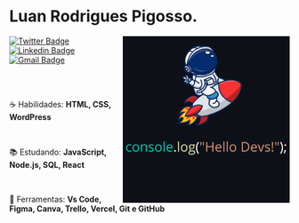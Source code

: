 # Luan Rodrigues Pigosso.

<img src="astronauta.png" min-width="300px" max-width="300px" width="300px" align="right" alt="logo foguete com astronauta">


[![Twitter Badge](https://img.shields.io/badge/-@luanpigossoo-6633cc?style=flat-square&labelColor=6633cc&logo=twitter&logoColor=white&link=https://https://twitter.com/luanpigossoo)](https://https://twitter.com/luanpigossoo)
[![Linkedin Badge](https://img.shields.io/badge/-Luan%20Pigosso-6633cc?style=flat-square&logo=Linkedin&logoColor=white&link=https://www.linkedin.com/in/luanpigosso/)](https://www.linkedin.com/in/luanpigosso/) 
[![Gmail Badge](https://img.shields.io/badge/-luanrodriguespigosso@gmail.com-6633cc?style=flat-square&logo=Gmail&logoColor=white&link=mailto:luanrodriguespigosso@gmail.com)](mailto:luanrodriguespigosso@gmail.com)

</br>
</br>

☕ Habilidades: <strong>HTML, CSS, WordPress</strong>

</br>

📚 Estudando: <strong>JavaScript, Node.js, SQL, React</strong>

</br>

💼 Ferramentas: <strong>Vs Code, Figma, Canva, Trello, Vercel, Git e GitHub</strong>